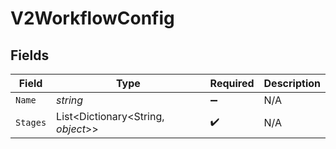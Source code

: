 # V2WorkflowConfig


## Fields

| Field                              | Type                               | Required                           | Description                        |
| ---------------------------------- | ---------------------------------- | ---------------------------------- | ---------------------------------- |
| `Name`                             | *string*                           | :heavy_minus_sign:                 | N/A                                |
| `Stages`                           | List<Dictionary<String, *object*>> | :heavy_check_mark:                 | N/A                                |